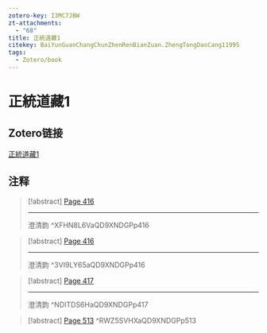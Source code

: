 ```yaml
---
zotero-key: I3MC7JBW
zt-attachments:
  - "68"
title: 正統道藏1
citekey: BaiYunGuanChangChunZhenRenBianZuan.ZhengTongDaoCang11995
tags:
  - Zotero/book
---
```

# 正統道藏1

## Zotero链接

[正統道藏1](zotero://select/library/items/I3MC7JBW) 

## 注释


> [!abstract] [Page 416](zotero://open-pdf/library/items/QD9XNDGP?page=416&annotation=XFHN8L6V)
> <mark style="color: #ffd400;"></mark>
> 
> * * *
> 
> 澄清韵
> ^XFHN8L6VaQD9XNDGPp416

> [!abstract] [Page 416](zotero://open-pdf/library/items/QD9XNDGP?page=416&annotation=3VI9LY65)
> <mark style="color: #ffd400;"></mark>
> 
> * * *
> 
> 澄清韵
> ^3VI9LY65aQD9XNDGPp416

> [!abstract] [Page 417](zotero://open-pdf/library/items/QD9XNDGP?page=417&annotation=NDITDS6H)
> <mark style="color: #ffd400;"></mark>
> 
> * * *
> 
> 澄清韵
> ^NDITDS6HaQD9XNDGPp417

> [!abstract] [Page 513](zotero://open-pdf/library/items/QD9XNDGP?page=513&annotation=RWZ5SVHX)
> <mark style="color: #ffff00;"></mark>
> ^RWZ5SVHXaQD9XNDGPp513



